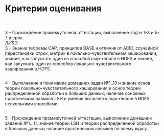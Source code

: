 # Критерии оценивания <br/>&nbsp;<br/>
3 - Прохождение промежуточной аттестации, выполнение задач 1-3 и 5-7 в срок.
<br/><i>ЛИБО</i><br/>
3 - Знание теоремы CAP, принципов BASE и отличия от ACID, случайной перестановки строк, метрик в локально-чувствительном хешировании, знание, как запускать один из способов map-reduce в HDFS и знание, как запускать один из способов локально-чувствительного хэширования в HDFS.
##
4 - Выполнение и понимание домашних задач №1..10 и знание основ теории локально-чувствительного хэширования и основ теории распределенной обработки в больших данных; наличие основных практических навыков LSH и умение выполнять map-reduce в HDFS несколькими способами.
##
5 - Прохождение промежуточной аттестации, выполнение домашних заданий №1...11<!--, включая полное выполнение задания 11-->, знание теории LSH и теории распределенной обработки в больших данных; наличие практических навыков по всему курсу.
